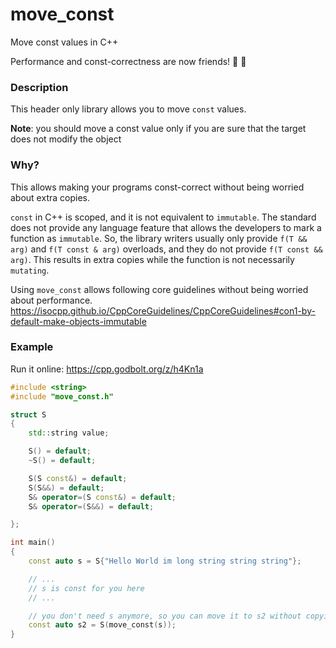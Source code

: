 # move_const

 Move const values in C++

Performance and const-correctness are now friends! :tada: :rocket:

### Description

This header only library allows you to move `const` values.

**Note**: you should move a const value only if you are sure that the target does not modify the object

### Why?
This allows making your programs const-correct without being worried about extra copies.

`const` in C++ is scoped, and it is not equivalent to `immutable`. The standard does not provide any language feature that allows the developers to mark a function as `immutable`. So, the library writers usually only provide `f(T && arg)` and `f(T const & arg)` overloads, and they do not provide `f(T const && arg)`. This results in extra copies while the function is not necessarily `mutating`.

Using `move_const` allows following core guidelines without being worried about performance.
https://isocpp.github.io/CppCoreGuidelines/CppCoreGuidelines#con1-by-default-make-objects-immutable

### Example

Run it online: https://cpp.godbolt.org/z/h4Kn1a

```cpp
#include <string>
#include "move_const.h"

struct S
{
    std::string value;

    S() = default;
    ~S() = default;

    S(S const&) = default;
    S(S&&) = default;
    S& operator=(S const&) = default;
    S& operator=(S&&) = default;

};

int main()
{
    const auto s = S{"Hello World im long string string string"};

    // ...
    // s is const for you here
    // ...

    // you don't need s anymore, so you can move it to s2 without copying
    const auto s2 = S(move_const(s));
}
```
